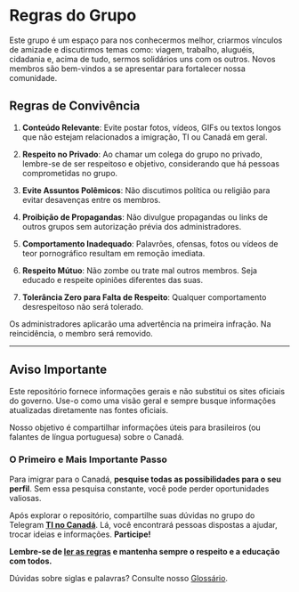 # Regras do Grupo

Este grupo é um espaço para nos conhecermos melhor, criarmos vínculos de amizade e discutirmos temas como: viagem, trabalho, aluguéis, cidadania e, acima de tudo, sermos solidários uns com os outros. Novos membros são bem-vindos a se apresentar para fortalecer nossa comunidade.

## Regras de Convivência

1. **Conteúdo Relevante**: Evite postar fotos, vídeos, GIFs ou textos longos que não estejam relacionados a imigração, TI ou Canadá em geral.

2. **Respeito no Privado**: Ao chamar um colega do grupo no privado, lembre-se de ser respeitoso e objetivo, considerando que há pessoas comprometidas no grupo.

3. **Evite Assuntos Polêmicos**: Não discutimos política ou religião para evitar desavenças entre os membros.

4. **Proibição de Propagandas**: Não divulgue propagandas ou links de outros grupos sem autorização prévia dos administradores.

5. **Comportamento Inadequado**: Palavrões, ofensas, fotos ou vídeos de teor pornográfico resultam em remoção imediata.

6. **Respeito Mútuo**: Não zombe ou trate mal outros membros. Seja educado e respeite opiniões diferentes das suas.

7. **Tolerância Zero para Falta de Respeito**: Qualquer comportamento desrespeitoso não será tolerado.

Os administradores aplicarão uma advertência na primeira infração. Na reincidência, o membro será removido.

---

## Aviso Importante

Este repositório fornece informações gerais e não substitui os sites oficiais do governo. Use-o como uma visão geral e sempre busque informações atualizadas diretamente nas fontes oficiais.

Nosso objetivo é compartilhar informações úteis para brasileiros (ou falantes de língua portuguesa) sobre o Canadá.

### O Primeiro e Mais Importante Passo

Para imigrar para o Canadá, **pesquise todas as possibilidades para o seu perfil**. Sem essa pesquisa constante, você pode perder oportunidades valiosas.

Após explorar o repositório, compartilhe suas dúvidas no grupo do Telegram **[TI no Canadá](https://t.me/tinocanada)**. Lá, você encontrará pessoas dispostas a ajudar, trocar ideias e informações. **Participe!**

**Lembre-se de [ler as regras](https://github.com/ti-no-canada/imigracao-para-o-canada/blob/master/regras-do-grupo.md) e mantenha sempre o respeito e a educação com todos.**

Dúvidas sobre siglas e palavras? Consulte nosso [Glossário](https://github.com/ti-no-canada/imigracao-para-o-canada/blob/master/glossario.md).
